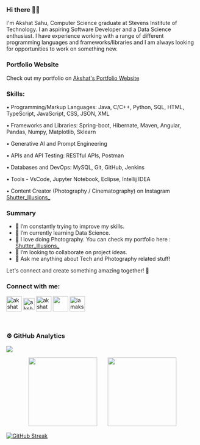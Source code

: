 ### Hi there 👋🏻

I'm Akshat Sahu, Computer Science graduate at Stevens Institute of Technology. I an aspiring Software Developer and a Data Science enthusiast. I have experience working with a range of different programming languages and frameworks/libraries and I am always looking for opportunities to work on something new.

### Portfolio Website

Check out my portfolio on [Akshat's Portfolio Website](https://akshat2634.github.io)



### Skills: <br>
  • Programming/Markup Languages: Java, C/C++, Python, SQL, HTML, TypeScript, JavaScript, CSS, JSON, XML

  • Frameworks and Libraries: Spring-boot, Hibernate, Maven, Angular, Pandas, Numpy, Matplotlib, Sklearn 

  • Generative AI and Prompt Engineering
  
  • APIs and API Testing: RESTful APIs, Postman 
  
  • Databases and DevOps: MySQL, Git, GitHub, Jenkins
  
  • Tools - VsCode, Jupyter Notebook, Eclipse, Intellij IDEA
  

• Content Creator (Photography / Cinematography) on Instagram  [Shutter_Illusions_](https://www.instagram.com/shutter_illusions_/) 


### Summary

- 🔭 I’m constantly trying to improve my skills.
- 🌱 I’m currently learning Data Science.
- 📸 I love doing Photography. You can check my portfolio here :  [Shutter_Illusions_](https://www.instagram.com/shutter_illusions_/) 
- 👯 I’m looking to collaborate on project ideas.
- 💬 Ask me anything about Tech and Photography related stuff!
  

Let's connect and create something amazing together! 🚀


<h3 align="left">Connect with me:</h3>
<p align="left">
<a href="https://www.linkedin.com/in/akshat2634/" target="blank"><img align="center" src="https://img.icons8.com/color/48/000000/linkedin-2--v1.png" alt="akshat2634" height="40" width="40" /></a>
<a href="https://www.kaggle.com/akshatsahu2634" target="blank"><img align="center" src="https://raw.githubusercontent.com/rahuldkjain/github-profile-readme-generator/master/src/images/icons/Social/kaggle.svg" alt="akshatsahu2634" height="30" width="30" /></a>
<a href="https://www.hackerrank.com/akshat2634" target="blank"><img align="center" src="https://raw.githubusercontent.com/rahuldkjain/github-profile-readme-generator/master/src/images/icons/Social/hackerrank.svg" alt="akshat2634" height="40" width="40" /></a>
<a href="mailto:akshatsahu1@gmail.com" title="Mail me" target="_blank" onclick="window.open('your WS URL');">
<img align="center" src="https://img.icons8.com/color/48/000000/gmail-new.png" height="40" width="40"/></a>
<a href="https://www.instagram.com/iamakshatsahu/" target="blank"><img align="center" src="https://raw.githubusercontent.com/rahuldkjain/github-profile-readme-generator/master/src/images/icons/Social/instagram.svg" alt="iamakshatsahu" height="40" width="40" /></a>  
</p> <br>

### ⚙️ GitHub Analytics

<img src="https://komarev.com/ghpvc/?username=Akshat2634&label=Profile+Views">    

<p align="center">
<img height="180em" src="https://github-readme-stats.vercel.app/api?username=Akshat2634&count_private=true&show_icons=true&theme=algolia">
&nbsp &nbsp &nbsp
<img height="180em" src ="https://github-readme-stats.vercel.app/api/top-langs/?username=Akshat2634&layout=compact&theme=algolia">
</p>

[![GitHub Streak](https://github-readme-streak-stats.herokuapp.com?user=Akshat2634&theme=algolia&date_format=M%20j%5B%2C%20Y%5D)](https://git.io/streak-stats)




